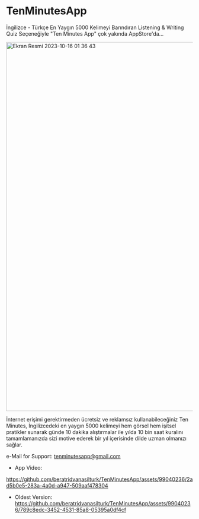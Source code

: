 # TenMinutesApp

 İngilizce - Türkçe En Yaygın 5000 Kelimeyi Barındıran Listening & Writing Quiz Seçeneğiyle "Ten Minutes App" çok yakında AppStore'da... 

<img width="993" alt="Ekran Resmi 2023-10-16 01 36 43" src="https://github.com/beratridvanasilturk/TenMinutesApp/assets/99040236/e935a0c7-964e-4484-8ab6-98e81f814bd0">

İnternet erişimi gerektirmeden ücretsiz ve reklamsız kullanabileceğiniz Ten Minutes, İngilizcedeki en yaygın 5000 kelimeyi hem görsel hem işitsel pratikler sunarak günde 10 dakika alıştırmalar ile yılda 10 bin saat kuralını tamamlamanızda sizi motive ederek bir yıl içerisinde dilde uzman olmanızı sağlar.

e-Mail for Support: tenminutesapp@gmail.com

- App Video:


https://github.com/beratridvanasilturk/TenMinutesApp/assets/99040236/2ad5b0e5-283a-4a0d-a947-509aaf478304



- Oldest Version:
https://github.com/beratridvanasilturk/TenMinutesApp/assets/99040236/789c8edc-3452-4531-85a8-05395a0df4cf

